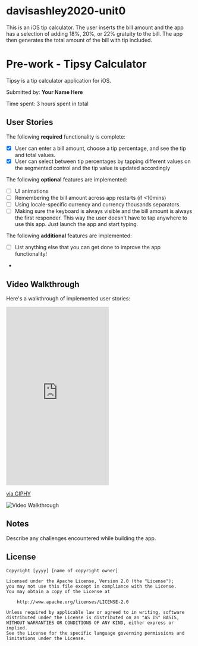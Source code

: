 # davisashley2020-unit0
This is an iOS tip calculator. The user inserts the bill amount and the app has a selection of adding 18%, 20%, or 22% gratuity to the bill. The app then generates the total amount of the bill with tip included.

# Pre-work - Tipsy Calculator

Tipsy is a tip calculator application for iOS.

Submitted by: **Your Name Here**

Time spent: 3 hours spent in total

## User Stories

The following **required** functionality is complete:

* [x] User can enter a bill amount, choose a tip percentage, and see the tip and total values.
* [x] User can select between tip percentages by tapping different values on the segmented control and the tip value is updated accordingly

The following **optional** features are implemented:

* [ ] UI animations
* [ ] Remembering the bill amount across app restarts (if <10mins)
* [ ] Using locale-specific currency and currency thousands separators.
* [ ] Making sure the keyboard is always visible and the bill amount is always the first responder. This way the user doesn't have to tap anywhere to use this app. Just launch the app and start typing.

The following **additional** features are implemented:

- [ ] List anything else that you can get done to improve the app functionality!
- 

## Video Walkthrough

Here's a walkthrough of implemented user stories:
<iframe src="https://giphy.com/embed/RyBhkHyutWTcF9xAi1" width="276" height="480" frameBorder="0" class="giphy-embed" allowFullScreen></iframe><p><a href="https://giphy.com/gifs/RyBhkHyutWTcF9xAi1">via GIPHY</a></p>
<img src='[http://www.giphy.com/gifs/RyBhkHyutWTcF9xAi1](http://www.giphy.com/gifs/RyBhkHyutWTcF9xAi1)' title='Video Walkthrough' width='' alt='Video Walkthrough' />



## Notes

Describe any challenges encountered while building the app.

## License

    Copyright [yyyy] [name of copyright owner]

    Licensed under the Apache License, Version 2.0 (the "License");
    you may not use this file except in compliance with the License.
    You may obtain a copy of the License at

        http://www.apache.org/licenses/LICENSE-2.0

    Unless required by applicable law or agreed to in writing, software
    distributed under the License is distributed on an "AS IS" BASIS,
    WITHOUT WARRANTIES OR CONDITIONS OF ANY KIND, either express or implied.
    See the License for the specific language governing permissions and
    limitations under the License.
